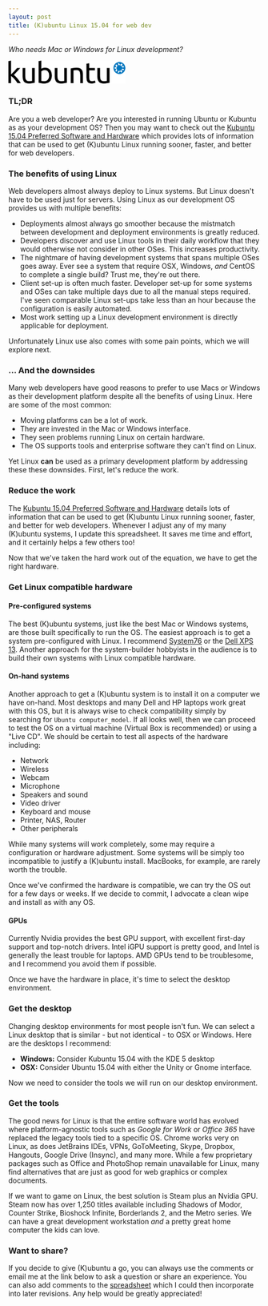 ```yaml
---
layout: post
title: (K)ubuntu Linux 15.04 for web dev
---
```

*Who needs Mac or Windows for Linux development?*

![(K)ubuntu Linux](/images/2015-08-23-kubuntu.png)


### TL;DR

Are you a web developer?  Are you interested in running Ubuntu or 
Kubuntu as as your development OS? Then you may want to check out the
[Kubuntu 15.04 Preferred Software and Hardware](https://docs.google.com/spreadsheets/d/1kLIYKYRsan_nvqGSZF-xJNxMkivH7uNdd6F-xY0hAUM/pubhtml)
which provides lots of information that can be used to get (K)ubuntu Linux 
running sooner, faster, and better for web developers.

### The benefits of using Linux

Web developers almost always deploy to Linux systems.
But Linux doesn't have to be used just for servers.  Using
Linux as our development OS provides us with multiple benefits:

- Deployments almost always go smoother because the mistmatch between
  development and deployment environments is greatly reduced.
- Developers discover and use Linux tools in their daily workflow that
  they would otherwise not consider in other OSes.  This increases
  productivity.
- The nightmare of having development systems that spans multiple OSes
  goes away.  Ever see a system that require OSX, Windows,
  *and* CentOS to complete a single build?  Trust me, they're out there.
- Client set-up is often much faster.  Developer set-up for some
  systems and OSes can take multiple days due to all the manual steps required.
  I've seen comparable Linux set-ups take less than an hour because the
  configuration is easily automated.  
- Most work setting up a Linux development environment is directly 
  applicable for deployment.

Unfortunately Linux use also comes with some pain points, which we will
explore next.

### ... And the downsides

Many web developers have good reasons to prefer to use Macs or Windows as 
their development platform despite all the benefits of using Linux.
Here are some of the most common:

- Moving platforms can be a lot of work.
- They are invested in the Mac or Windows interface.
- They seen problems running Linux on certain hardware.
- The OS supports tools and enterprise software they can't find on Linux.

Yet Linux **can** be used as a primary development platform by addressing
these these downsides.  First, let's reduce the work.

### Reduce the work

The [Kubuntu 15.04 Preferred Software and Hardware](https://docs.google.com/spreadsheets/d/1kLIYKYRsan_nvqGSZF-xJNxMkivH7uNdd6F-xY0hAUM/pubhtml)
details lots of information that can be used to get (K)ubuntu Linux running sooner, faster,
and better for web developers.  Whenever I adjust any of my many (K)ubuntu
systems, I update this spreadsheet.  It saves me time and effort, and it
certainly helps a few others too!

Now that we've taken the hard work out of the equation, we have to get the right hardware.

### Get Linux compatible hardware

#### Pre-configured systems

The best (K)ubuntu systems, just like the best Mac or Windows systems, are those built
specifically to run the OS. The easiest approach is to get a system
pre-configured with Linux. I recommend [System76](https://system76.com/)
or the [Dell XPS 13](http://www.dell.com/us/business/p/xps-13-linux/pd).
Another approach for the system-builder hobbyists in the audience is to 
build their own systems with Linux compatible hardware.

#### On-hand systems

Another approach to get a (K)ubuntu system is to install it on a computer
we have on-hand.  Most desktops and many Dell and HP laptops work great with this OS,
but it is always wise to check compatibility simply by searching for `Ubuntu
computer_model`. If all looks well, then we can proceed to test the OS on
a virtual machine (Virtual Box is recommended) or using a "Live CD".
We should be certain to test all aspects of the hardware including:

- Network
- Wireless
- Webcam
- Microphone
- Speakers and sound
- Video driver
- Keyboard and mouse
- Printer, NAS, Router
- Other peripherals

While many systems will work completely, some may require a configuration or
hardware adjustment. Some systems will be simply too incompatible to justify
a (K)ubuntu install.  MacBooks, for example, are rarely worth the trouble.

Once we've confirmed the hardware is compatible, we can try the OS out for a
few days or weeks. If we decide to commit, I advocate a clean wipe and install
as with any OS.

#### GPUs

Currently Nvidia provides the best GPU support, with excellent first-day support
and top-notch drivers. Intel iGPU support is pretty good, and Intel is generally
the least trouble for laptops. AMD GPUs tend to be troublesome, and I
recommend you avoid them if possible.

Once we have the hardware in place, it's time to select the desktop
environment.

### Get the desktop

Changing desktop environments for most people isn't fun.
We can select a Linux desktop that is similar - but not identical -
to OSX or Windows.  Here are the desktops I recommend:

- **Windows:** Consider Kubuntu 15.04 with the KDE 5 desktop
- **OSX:** Consider Ubuntu 15.04 with either the Unity or Gnome
  interface.

Now we need to consider the tools we will run on our desktop environment.

### Get the tools

The good news for Linux is that the entire software world has evolved where
platform-agnostic tools such as *Google for Work* or *Office 365* have replaced
the legacy tools tied to a specific OS. Chrome works very on Linux, as does JetBrains IDEs,
VPNs, GoToMeeting, Skype, Dropbox, Hangouts, Google Drive (Insync), and many more.
While a few proprietary packages such as Office and PhotoShop remain unavailable
for Linux, many find alternatives that are just as good for web graphics or 
complex documents.

If we want to game on Linux, the best solution is Steam plus an Nvidia GPU.
Steam now has over 1,250 titles available including Shadows of Modor,
Counter Strike, Bioshock Infinite, Borderlands 2, and the Metro series.
We can have a great development workstation *and* a pretty great home computer
the kids can love.

### Want to share?

If you decide to give (K)ubuntu a go, you can always use the comments or email me at
the link below to ask a question or share an experience.  You can also add
comments to the 
[spreadsheet](https://docs.google.com/spreadsheets/d/1kLIYKYRsan_nvqGSZF-xJNxMkivH7uNdd6F-xY0hAUM/pubhtml)
which I could then incorporate into later revisions.  Any help would be greatly appreciated!

